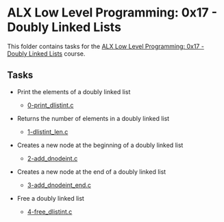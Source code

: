 # ALX Low Level Programming: 0x17 - Doubly Linked Lists

This folder contains tasks for the [ALX Low Level Programming: 0x17 - Doubly Linked Lists](https://github.com/alx-low-level-programming/0x17-doubly_linked_lists) course.

## Tasks

- Print the elements of a doubly linked list
  - [0-print_dlistint.c](
        https://github.com/alx-low-level-programming/0x17-doubly_linked_lists/blob/main/0-print_dlistint.c
    )

- Returns the number of elements in a doubly linked list
  - [1-dlistint_len.c](
        https://github.com/alx-low-level-programming/0x17-doubly_linked_lists/blob/main/1-dlistint_len.c
    )

- Creates a new node at the beginning of a doubly linked list
  - [2-add_dnodeint.c](
        https://github.com/alx-low-level-programming/0x17-doubly_linked_lists/blob/main/2-add_dnodeint.c
    )

- Creates a new node at the end of a doubly linked list
  - [3-add_dnodeint_end.c](
        https://github.com/alx-low-level-programming/0x17-doubly_linked_lists/blob/main/3-add_dnodeint_end.c
    )

- Free a doubly linked list
  - [4-free_dlistint.c](
        https://github.com/alx-low-level-programming/0x17-doubly_linked_lists/blob/main/4-free_dlistint.c
    )
